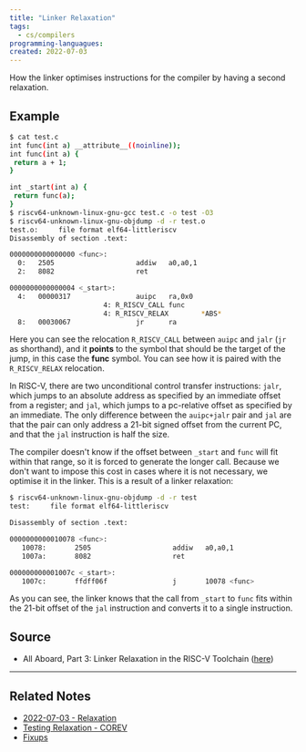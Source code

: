 ```yaml
---
title: "Linker Relaxation"
tags:
  - cs/compilers
programming-languagues:
created: 2022-07-03
---
```

How the linker optimises instructions for the compiler by having a second relaxation.

## Example
 ```bash
$ cat test.c
int func(int a) __attribute__((noinline));
int func(int a) {
  return a + 1;
}

int _start(int a) {
  return func(a);
}
$ riscv64-unknown-linux-gnu-gcc test.c -o test -O3
$ riscv64-unknown-linux-gnu-objdump -d -r test.o
test.o:     file format elf64-littleriscv
Disassembly of section .text:

0000000000000000 <func>:
   0:   2505                    addiw   a0,a0,1
   2:   8082                    ret

0000000000000004 <_start>:
   4:   00000317                auipc   ra,0x0
                        4: R_RISCV_CALL func
                        4: R_RISCV_RELAX        *ABS*
   8:   00030067                jr      ra
 ```

Here you can see the relocation `R_RISCV_CALL` between `auipc` and `jalr` (`jr` as shorthand), and it **points** to the symbol that should be the target of the jump, in this case the **func** symbol. You can see how it is paired with the `R_RISCV_RELAX` relocation.

In RISC-V, there are two unconditional control transfer instructions: `jalr`, which jumps to an absolute address as specified by an immediate offset from a register; and `jal`, which jumps to a pc-relative offset as specified by an immediate. The only difference between the `auipc+jalr` pair and `jal` are that the pair can only address a 21-bit signed offset from the current PC, and that the `jal` instruction is half the size.

The compiler doesn't know if the offset between `_start` and `func` will fit within that range, so it is forced to generate the longer call. Because we don't want to impose this cost in cases where it is not necessary, we optimise it in the linker. This is a result of a linker relaxation:

```bash
$ riscv64-unknown-linux-gnu-objdump -d -r test
test:     file format elf64-littleriscv

Disassembly of section .text:

0000000000010078 <func>:
   10078:       2505                    addiw   a0,a0,1
   1007a:       8082                    ret

000000000001007c <_start>:
   1007c:       ffdff06f                j       10078 <func>
```

As you can see, the linker knows that the call from `_start` to `func` fits within the 21-bit offset of the `jal` instruction and converts it to a single instruction.

## Source
- All Aboard, Part 3: Linker Relaxation in the RISC-V Toolchain ([here](https://www.sifive.com/blog/all-aboard-part-3-linker-relaxation-in-riscv-toolchain))

---
## Related Notes
- [2022-07-03 - Relaxation](notes/private/work/2022-07-03-relaxation.md)
- [Testing Relaxation - COREV](notes/private/work/testing-relaxation-corev.md)
- [Fixups](notes/general/fixups.md)